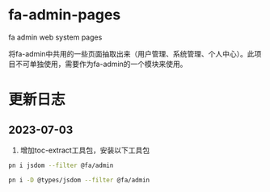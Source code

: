 # fa-admin-pages
fa admin web system pages

将fa-admin中共用的一些页面抽取出来（用户管理、系统管理、个人中心）。此项目不可单独使用，需要作为fa-admin的一个模块来使用。

# 更新日志
## 2023-07-03
1. 增加toc-extract工具包，安装以下工具包
```bash
pn i jsdom --filter @fa/admin

pn i -D @types/jsdom --filter @fa/admin
```
